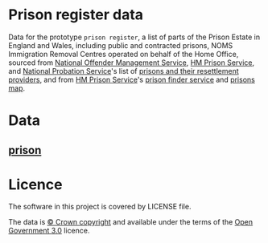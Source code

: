 # Prison register data

Data for the prototype `prison register`,
a list of parts of the Prison Estate in England and Wales, including public and
contracted prisons, NOMS Immigration Removal Centres operated on behalf of the
Home Office, sourced from
[National Offender Management Service](https://www.gov.uk/government/organisations/national-offender-management-service),
[HM Prison Service](https://www.gov.uk/government/organisations/hm-prison-service),
and
[National Probation Service](https://www.gov.uk/government/organisations/national-probation-service)'s
list of
[prisons and their resettlement providers](https://www.gov.uk/government/publications/prisons-and-their-resettlement-providers),
and from
[HM Prison Service](https://www.gov.uk/government/organisations/hm-prison-service)'s
[prison finder service](https://www.justice.gov.uk/contacts/prison-finder) and
[prisons map](https://www.justice.gov.uk/downloads/contacts/hmps/prison-finder/prison-map-2016.pdf).

# Data

## [prison](data/prison/prison.tsv)

# Licence

The software in this project is covered by LICENSE file.

The data is [© Crown copyright](http://www.nationalarchives.gov.uk/information-management/re-using-public-sector-information/copyright-and-re-use/crown-copyright/)
and available under the terms of the [Open Government 3.0](https://www.nationalarchives.gov.uk/doc/open-government-licence/version/3/) licence.
